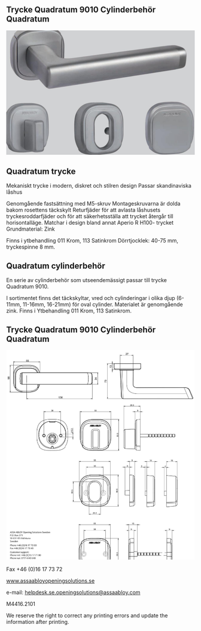 ## Trycke Quadratum 9010 Cylinderbehör Quadratum

![](_page_0_Picture_1.jpeg)

## **Quadratum trycke**

Mekaniskt trycke i modern, diskret och stilren design Passar skandinaviska låshus

Genomgående fastsättning med M5-skruv Montageskruvarna är dolda bakom rosettens täckskylt Returfjäder för att avlasta låshusets tryckesroddarfjäder och för att säkerhetsställa att trycket återgår till horisontalläge. Matchar i design bland annat Aperio R H100- trycket Grundmaterial: Zink

Finns i ytbehandling 011 Krom, 113 Satinkrom Dörrtjocklek: 40-75 mm, tryckespinne 8 mm.

## **Quadratum cylinderbehör**

En serie av cylinderbehör som utseendemässigt passar till trycke Quadratum 9010.

I sortimentet finns det täckskyltar, vred och cylinderingar i olika djup (6-11mm, 11-16mm, 16-21mm) för oval cylinder. Materialet är genomgående zink. Finns i Ytbehandling 011 Krom, 113 Satinkrom.

## Trycke Quadratum 9010 Cylinderbehör Quadratum

![](_page_1_Picture_1.jpeg)

Fax +46 (0)16 17 73 72

www.assaabloyopeningsolutions.se

e-mail: helpdesk.se.openingsolutions@assaabloy.com

M4416.2101

We reserve the right to correct any printing errors and update the information after printing.